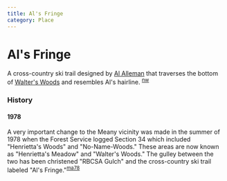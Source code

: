 ```yaml
---
title: Al's Fringe
category: Place
---
```

# Al's Fringe

A cross-country ski trail designed by [Al Alleman](Al-Alleman) that traverses the bottom of [Walter's Woods](Walter's-Woods) and resembles Al's hairline. <sup>[nw][]</sup>

### History

#### 1978

A very important change to the Meany vicinity was made in the summer of 1978 when the Forest Service logged Section 34 which included "Henrietta's Woods" and "No-Name-Woods." These areas are now known as "Henrietta's Meadow" and "Walter's Woods." The gulley between the two has been christened "RBCSA Gulch" and the cross-country ski trail labeled "Al's Fringe."<sup>[ma78][]</sup>

[ma78]: Mountaineer-Annual#1978
[nw]: Names-Walt "Meany Names by Walter Little, 1984"
